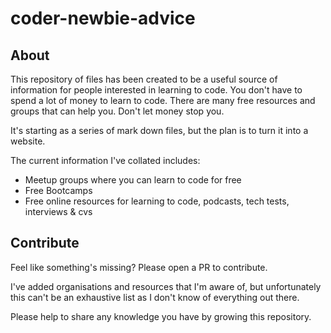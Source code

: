 # coder-newbie-advice

## About

This repository of files has been created to be a useful source of information for people interested in learning to code. 
You don't have to spend a lot of money to learn to code. There are many free resources and groups that can help you. Don't let money stop you.

It's starting as a series of mark down files, but the plan is to turn it into a website.

The current information I've collated includes:
* Meetup groups where you can learn to code for free
* Free Bootcamps
* Free online resources for learning to code, podcasts, tech tests, interviews & cvs


## Contribute

Feel like something's missing? Please open a PR to contribute. 

I've added organisations and resources that I'm aware of, but unfortunately this can't be an exhaustive list as I don't know of everything out there.

Please help to share any knowledge you have by growing this repository.
